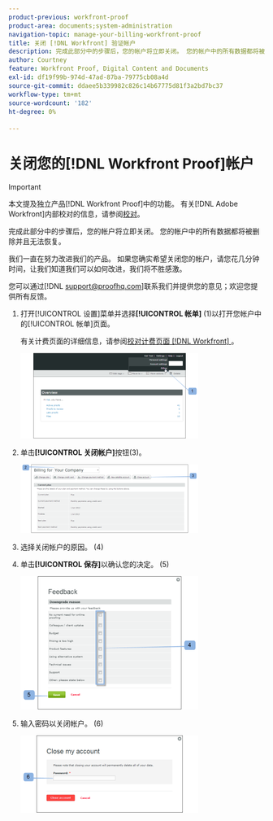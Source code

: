 ```yaml
---
product-previous: workfront-proof
product-area: documents;system-administration
navigation-topic: manage-your-billing-workfront-proof
title: 关闭 [!DNL Workfront] 验证帐户
description: 完成此部分中的步骤后，您的帐户将立即关闭。 您的帐户中的所有数据都将被删除并且无法恢复。
author: Courtney
feature: Workfront Proof, Digital Content and Documents
exl-id: df19f99b-974d-47ad-87ba-79775cb08a4d
source-git-commit: ddaee5b339982c826c14b67775d81f3a2bd7bc37
workflow-type: tm+mt
source-wordcount: '182'
ht-degree: 0%

---
```


# 关闭您的[!DNL Workfront Proof]帐户

>[!IMPORTANT]
>
>本文提及独立产品[!DNL Workfront Proof]中的功能。 有关[!DNL Adobe Workfront]内部校对的信息，请参阅[校对](../../../review-and-approve-work/proofing/proofing.md)。

完成此部分中的步骤后，您的帐户将立即关闭。 您的帐户中的所有数据都将被删除并且无法恢复。

我们一直在努力改进我们的产品。 如果您确实希望关闭您的帐户，请您花几分钟时间，让我们知道我们可以如何改进，我们将不胜感激。

您可以通过[!DNL support@proofhq.com]联系我们并提供您的意见；欢迎您提供所有反馈。

1. 打开[!UICONTROL 设置]菜单并选择&#x200B;**[!UICONTROL 帐单]** (1)以打开您帐户中的[!UICONTROL 帐单]页面。

   有关计费页面的详细信息，请参阅[校对计费页面 [!DNL Workfront] &#x200B;](../../../workfront-proof/wp-billingsettings/manage-your-billing/wp-billing-page.md)。

   ![计费设置](assets/upgradesdowngrades-billing-settings-350x168.png)

1. 单击&#x200B;**[!UICONTROL 关闭帐户]**&#x200B;按钮(3)。

   ![帐单_-_close_your_account.png](assets/billing---close-your-account-350x135.png)

1. 选择关闭帐户的原因。 (4)
1. 单击&#x200B;**[!UICONTROL 保存]**&#x200B;以确认您的决定。 (5)

   ![Close_Account_-_popup.png](assets/close-account---pop-up-350x262.png)

1. 输入密码以关闭帐户。 (6)

   ![Close_Account_-_password_popup.png](assets/close-account---password-pop-up-350x152.png)
